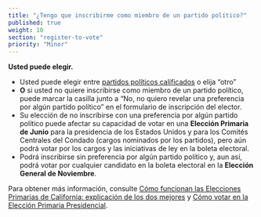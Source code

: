 ```yaml
---
title: "¿Tengo que inscribirme como miembro de un partido político?"
published: true
weight: 10
section: "register-to-vote"
priority: "Minor"
---
```

**Usted puede elegir.**  
- Usted puede elegir entre [partidos políticos calificados](http://www.sos.ca.gov/elections/political-parties/qualified-political-parties/) o elija “otro”  
- **O** si usted no quiere inscribirse como miembro de un partido político, puede marcar la casilla junto a “No, no quiero revelar una preferencia por algún partido político” en el formulario de inscripción del elector.  
- Su elección de no inscribirse con una preferencia por algún partido político puede afectar su capacidad de votar en una **Elección Primaria de Junio** para la presidencia de los Estados Unidos y para los Comités Centrales del Condado (cargos nominados por los partidos), pero aún podrá votar por los cargos y las iniciativas de ley en la boleta electoral.  
- Podrá inscribirse sin preferencia por algún partido político y, aun así, podrá votar por cualquier candidato en la boleta electoral en la **Elección General de Noviembre**.  

Para obtener más información, consulte [Cómo funcionan las Elecciones Primarias de California: explicación de los dos mejores](#menu-item-cómo-funcionan-las-elecciones-primarias-de-california-explicación-de-los-dos-mejores) y [Cómo votar en la Elección Primaria Presidencial](#menu-item-how-to-vote-in-the-presidential-primary).  
